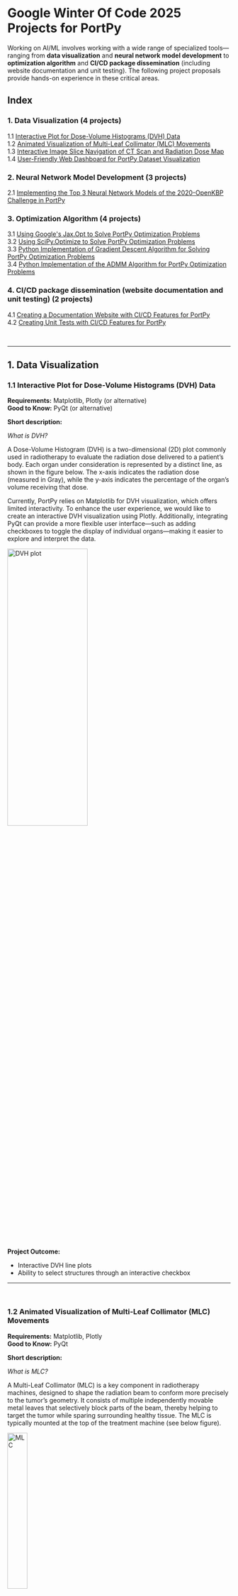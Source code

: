 # Google Winter Of Code 2025 Projects for PortPy

Working on AI/ML involves working with a wide range of specialized tools—ranging from **data visualization** and **neural network model development** to **optimization algorithm** and **CI/CD package dissemination** (including website documentation and unit testing). The following project proposals provide hands-on experience in these critical areas.
## Index
### 1. Data Visualization (4 projects)
  1.1 [Interactive Plot for Dose-Volume Histograms (DVH) Data](#dvh)  
  1.2 [Animated Visualization of Multi-Leaf Collimator (MLC) Movements](#mlc)  
  1.3 [Interactive Image Slice Navigation of CT Scan and Radiation Dose Map](#dose)  
  1.4 [User-Friendly Web Dashboard for PortPy Dataset Visualization](#dashboard)    

### 2. Neural Network Model Development (3 projects)
  2.1 [Implementing the Top 3 Neural Network Models of the 2020-OpenKBP Challenge in PortPy](#openkbp)  

### 3. Optimization Algorithm (4 projects)
  3.1 [Using Google's Jax.Opt to Solve PortPy Optimization Problems](#JaxOpt)  
  3.2 [Using SciPy.Optimize to Solve PortPy Optimization Problems](#SciPy)  
  3.3 [Python Implementation of Gradient Descent Algorithm for Solving PortPy Optimization Problems](#PyGrad)  
  3.4 [Python Implementation of the ADMM Algorithm for  PortPy Optimization Problems](#PyADMM)    

### 4. CI/CD package dissemination (website documentation and unit testing) (2 projects)
  4.1 [Creating a Documentation Website with CI/CD Features for PortPy](#website)  
  4.2 [Creating Unit Tests with CI/CD Features for PortPy](#unittest)

<br/>

---
## 1. Data Visualization
<h3 id="dvh"> 1.1 Interactive Plot for Dose-Volume Histograms (DVH) Data </h3>

**Requirements:** Matplotlib, Plotly (or alternative)  
**Good to Know:** PyQt (or alternative)  

**Short description:**

_What is DVH?_

A Dose-Volume Histogram (DVH) is a two-dimensional (2D) plot commonly used in radiotherapy to evaluate the radiation dose delivered to a patient’s body. Each organ under consideration is represented by a distinct line, as shown in the figure below. The x-axis indicates the radiation dose (measured in Gray), while the y-axis indicates the percentage of the organ’s volume receiving that dose.

Currently, PortPy relies on Matplotlib for DVH visualization, which offers limited interactivity. To enhance the user experience, we would like to create an interactive DVH visualization using Plotly. Additionally, integrating PyQt can provide a more flexible user interface—such as adding checkboxes to toggle the display of individual organs—making it easier to explore and interpret the data.

<img src="../images/dvh-example.png" alt="DVH plot" width="60%" height="40%">

**Project Outcome:**  
- Interactive DVH line plots
- Ability to select structures through an interactive checkbox

---

<br/>

<h3 id="MLC"> 1.2 Animated Visualization of Multi-Leaf Collimator (MLC) Movements </h3>

**Requirements:** Matplotlib, Plotly  
**Good to Know:** PyQt 

**Short description:**

_What is MLC?_

A Multi-Leaf Collimator (MLC) is a key component in radiotherapy machines, designed to shape the radiation beam to conform more precisely to the tumor’s geometry. It consists of multiple independently movable metal leaves that selectively block parts of the beam, thereby helping to target the tumor while sparing surrounding healthy tissue. The MLC is typically mounted at the top of the treatment machine (see below figure).

<img src="../WOC/MLC-2.png" alt="MLC" width="30%" height="30%">

Current State: MLC movements are currently displayed as a series of static Matplotlib images. Our goal is to create an interactive, animated visualization using Plotly to show leaf movements in real-time  (e.g., something like [MLC_Movement](https://github.com/PortPy-Project/PortPy/blob/master/WOC/MLC_Movement.mp4))


<img src="../images/MLC.png" alt="MLC" width="60%" height="40%">

**Project Outcome:**  
- Animated MLC movements 

<br/>

---


<h3 id="dose"> 1.3 Interactive Image Slice Navigation of CT Scan and Radiation Dose Map </h3>

**Requirements:** Matplotlib, Plotly or PyVista
**Good to Know:** PyQt 

**Short description:**

_What is dose distribution map?_

A dose distribution map is a three-dimensional, color-coded image overlaid on a CT scan, illustrating how radiation is delivered throughout the patient’s body (see the figure below). By examining different slices of the CT scan, users can visualize the spatial variations of the radiation dose.

Currently, PortPy relies on Matplotlib for visualization, requiring users to manually input the slice number as a function argument. We would like to create a more interactive experience by incorporating Plotly or PyVista. With these tools, we can implement a slider bar that allows users to navigate through CT slices intuitively. In addition, integrating PyQt can further enhance the interface, providing more interactive and user-friendly controls.

<img src="../images/dose_distribution.png" alt="Dose distribution" width="60%" height="40%">

**Project Outcome:**  
- View and explore dose maps interactively.
- Gain hands-on experience with medical imaging visualization.


<br/>

---

<h3 id="dashboard"> 1.4 User-Friendly Web Dashboard for PortPy Dataset Visualization </h3>

**Requirements:** Matplotlib, Plotly (or alternative)  
**Good to Know:** Dash

**Short description:**

_What does PortPy Data consist of?_

PortPy includes a benchmark dataset of 50 lung patients and we keep expanding this dataset. Each patient’s data consists of metadata, stored as small JSON files, and actual data, stored as large HDF5 files. Only the metadata is needed for visualization and for displaying information such as the patient list, disease site, number of beams, and more.

Current Status: PortPy currently uses static Pandas DataFrames (see figure below) to display patient data, which limits interactivity and exploration. Our goal is to create an interactive, web-based dashboard using Plotly and Dash. This will enable users to more easily visualize and explore different aspects of the dataset.


![Dashboard Example](../images/dashboard.png)

**Project Outcome:**  
- Interactive Web-based dashboard to visualize PortPy dataset 
- Enable search, filter, and expand capabilities for metadata exploration.


<br/>

---

## 3. Neural Network Model Development


<h3 id="openkbp"> 3.1 Implementing the Top 3 Neural Network Models of the 2020-OpenKBP Challenge in PortPy </h3>

**Requirements:** Proficiency in PyTorch, GPU-based training  
**Good to Know:** Keras, medical imaging concepts  

**Short description:**
In 2020, the American Association of Physicists in Medicine (AAPM) hosted a grand challenge named OpenKBP to develop neural network models capable of predicting delivered radiation dose from patient’s CT scan and organ masks. Such a model could significantly improve radiotherapy workflow. The top 3 models are available in the [OpenKBP-GitHub](https://github.com/ababier/open-kbp) repository.

Current Status: The PortPy.AI module currently implements a dose prediction pipeline using a basic U-Net model (see [Jupyter Notebook](https://github.com/PortPy-Project/PortPy/blob/master/examples/imrt_dose_prediction.ipynb)). We would like to integrate the top three network architectures from the 2020 challenge into the PortPy.AI module, and adapt them for training and testing with the PortPy benchmark dataset.

**Project Outcome:**  
- Train and implement a state-of-the-art dose prediction models. 
- Enhance workflows by radiotherapy dose prediction.


<br/>

---


## 3. Optimization Algorithm
<h3 id="JaxOpt"> 3.1 Using Google's Jax.Opt to Solve PortPy Optimization Problems </h3>

**Requirements:** Proficiency in Python/NumPy, familiarity with optimization algorithms
**Good to Know:** Jax.Opt, SciPy  

**Short description:**
Radiotherapy involves finding an optimal set of radiation beam parameters for each patient. This process leads to large-scale optimization problems, typically formulated as Minimize f(x) subject to g(x) ≤ 0, which must be solved efficiently.

Current Status: PortPy currently uses the open-source library [CVXPy](https://www.cvxpy.org/) to solve these problems. We would like to investigate the potential benefits of employing Google’s Jax.Opt, which may offer improved speed and scalability especially on GPU. This involves trying different optimization algorithms offered by Jax.Opt (projected gradient descent, least-square, ADMM). 

**Project Outcome:**  
- Implement different algorithms from Jax.Opt and compare their performances against CVXPy

<br/>

---

<h3 id="SciPy"> 3.2 Using SciPy.Optimize to Solve PortPy Optimization Problems </h3>

**Requirements:** Proficiency in Python, NumPy, SciPy
**Good to Know:** optimization algorithms  

**Short description:**

This project is similar to the previous one, however, instead of Jax.Opt, we would like to investigate the potential benefits of the optimization algorithms offered by SciPy.Optimize 

**Project Outcome:**  
- Implement different algorithms from SciPy.Optimize  and compare their performances against CVXPy
<br/>

<h3 id="PyGrad"> 3.3 Python Implementation of Gradient Descent Algorithm for Solving PortPy Optimization Problems </h3>

**Requirements:** Proficiency in Python, Gradient Descent Algorithm, NumPy 
**Good to Know:** JAX

**Short description:**

This project is similar to the previous ones; however, instead of relying on existing packages like Jax.Opt or SciPy, we aim to directly implement the gradient descent algorithm in Python. Ideally, we will leverage Jax’s capabilities—such as automatic differentiation and JIT compilation—to accelerate computations, but we will not use Jax.Opt to solve the problem.

**Project Outcome:**  
- Implement gradient descent algorithm in Python and compare the performance against CVXPy

<br/>

<h3 id="PyADMM"> 3.4 Python Implementation of the ADMM Algorithm for  PortPy Optimization Problems </h3>

**Requirements:** Proficiency in Python, ADMM 
**Good to Know:** JAX, CUDA, PyTorch, optimization techniques  

**Short description:**

This project is similar to the previous one; however, instead of using gradient descent, we will investigate the ADMM algorithm. Ideally, we will leverage Jax’s capabilities—such as automatic differentiation and JIT compilation—to accelerate computations, without relying on Jax.Opt to solve the problem

**Project Outcome:**  
- Implement ADMM algorithm in Python and compare the performance against CVXPy

<br/>


## 4. CI/CD package dissemination (website documentation and unit testing) 
<h3 id="website"> 4.1 Creating a Documentation Website with CI/CD Features for PortPy </h3>

**Requirements:** Markdown 
**Good to Know:** reStructuredText, Sphinx, CI/CD

**Short description:**
Design and build a documentation website for PortPy using the Sphinx tool (see [YouTube-Sphinx-Crash-Course](https://www.youtube.com/watch?v=UourHBDZuR0) for a brief introduction). The website will resemble the [CVXPy-Website](https://www.cvxpy.org/) website but will feature different content (see the figures below for our initial website sketch). Ideally, we aim to incorporate modern CI/CD technology to enable easy and automated website updates in the future.

![Website Example](../images/web_1.png)
![Website Example](../images/web_2.png)
![Website Example](../images/web_3.png)
![Website Example](../images/web_4.png)
![Website Example](../images/web_5.png)

**Project Outcome:**  
- Create a visually appealing and user-friendly website.
- Gain hands-on experience with web development.

<br/>


<h3 id="unittest"> 4.2 Creating Unit Tests with CI/CD Features for PortPy </h3>

**Requirements:** Python
**Good to Know:** PyTest, CI/CD

**Short description:**
Develop automated unit tests using the PyTest framework and few patients from the PortPy dataset. Additionally, integrate CI/CD technology to enable automatic testing for new releases, ensuring continuous quality and reliability of the PortPy project.

**Project Outcome:**  
- Implementation of unit tests integrated with CI/CD technology to ensure continuous quality checks for new releases.

<br/>

---
